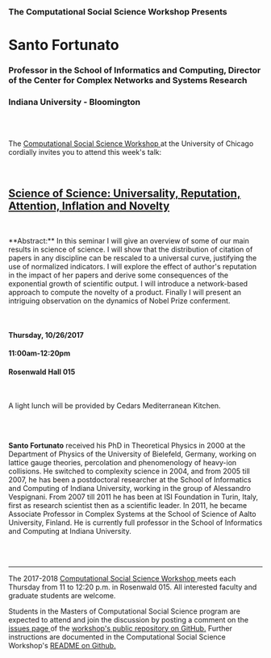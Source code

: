 




<br>

<h3 class=pfblock-header> The Computational Social Science Workshop Presents </h3>

<h1 class=pfblock-header3> Santo Fortunato </h1>
<h3 class=pfblock-header3> Professor in the School of Informatics and Computing, Director of the Center for Complex Networks and Systems Research </h3>
<h3 class=pfblock-header3> Indiana University - Bloomington </h3>

<br><br>



<p class=pfblock-header3>The <a href="https://macss.uchicago.edu/content/computation-workshop"> Computational Social Science Workshop </a> at the University of Chicago cordially invites you to attend this week's talk:</p>

<br>

<div class=pfblock-header3>
<h2 class=pfblock-header> 
  <a href="https://github.com/uchicago-computation-workshop/santo_fortunato/blob/master/2017__fortunato__science_of_science.pdf" >Science of Science: Universality, Reputation, Attention, Inflation and Novelty</a>
</h2>

<br>
</div>

<p class=footertext2> 
**Abstract:** In this seminar I will give an overview of some of our main results in science of science. I will show that the distribution of citation of papers in any discipline can be rescaled to a universal curve, justifying the use of normalized indicators. I will explore the effect of author's reputation in the impact of her papers and derive some consequences of the exponential growth of scientific output. I will introduce a network-based approach to compute the novelty of a product. Finally I will present an intriguing observation on the dynamics of Nobel Prize conferment.
</p>
<br>

<h4 class=pfblock-header3> Thursday, 10/26/2017 </h4>
<h4 class=pfblock-header3> 11:00am-12:20pm </h4>
<h4 class=pfblock-header3> Rosenwald Hall 015 </h4>

<br>

<p class=pfblock-header3>A light lunch will be provided by Cedars Mediterranean Kitchen.</p>

<br><br>

<!--Insert Faculty Bio Here-->



<p class=footertext2> 

**Santo Fortunato** received his PhD in Theoretical Physics in 2000 at the Department of Physics of the University of Bielefeld, Germany, working on lattice gauge theories, percolation and phenomenology of heavy-ion collisions. He switched to complexity science in 2004, and from 2005 till 2007, he has been a postdoctoral researcher at the School of Informatics and Computing of Indiana University, working in the group of Alessandro Vespignani. From 2007 till 2011 he has been at ISI Foundation in Turin, Italy, first as research scientist then as a scientific leader. In 2011, he became Associate Professor in Complex Systems at the School of Science of Aalto University, Finland. He is currently full professor in the School of Informatics and Computing at Indiana University.
</p>




<br><br>

---

<p class=footertext> The 2017-2018 <a href="https://macss.uchicago.edu/content/computation-workshop"> Computational Social Science Workshop </a> meets each Thursday from 11 to 12:20 p.m. in Rosenwald 015. All interested faculty and graduate students are welcome.</p> 

<p class=footertext>Students in the Masters of Computational Social Science program are expected to attend and join the discussion by posting a comment on the <a href="https://github.com/uchicago-computation-workshop/santo_fortunato/issues"> issues page </a> of the <a href="https://github.com/uchicago-computation-workshop/santo_fortunato"> workshop's public repository on GitHub.</a> Further instructions are documented in the Computational Social Science Workshop's <a href="https://github.com/uchicago-computation-workshop/README"> README on Github.</a></p>


